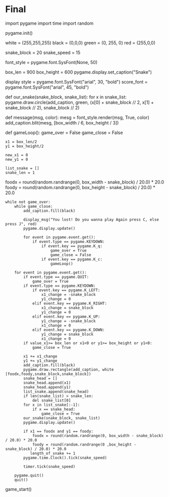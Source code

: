 # Final

import pygame
import time
import random

pygame.init()

white = (255,255,255)
black = (0,0,0)
green = (0, 255, 0)
red = (255,0,0)

snake_block = 20
snake_speed = 15

font_style = pygame.font.SysFont(None, 50)


box_len = 900
box_height = 600
pygame.display.set_caption("Snake")

display style = pygame.font.SysFont("arial", 30, "bold")
score_font = pygame.font.SysFont("arial", 45, "bold")

def our_snake(snake_block, snake_list):
    for x in snake_list:
        pygame.draw.circle(add_caption, green, (x[0] + snake_block // 2, x[1] + snake_block // 2), snake_block // 2)


def message(msg, color):
    mesg = font_style.render(msg, True, color)
    add_caption.blit(mesg, [box_width / 6, box_height / 3])

def gameLoop():
    game_over = False
    game_close = False

    x1 = box_len/2
    y1 = box_height/2

    new_x1 = 0
    new_y1 = 0

    list_snake = []
    snake_len = 1

foodx = round(random.randrange(0, box_width - snake_block) / 20.0) * 20.0
foody = round(random.randrange(0, box_height - snake_block) / 20.0) * 20.0

    while not game_over:
        while game_close:
            add_caption.fill(black)
           
            display_msg("You lost! Do you wanna play Again press C, else press J", red)
            pygame.display.update()
            
            for event in pygame.event.get():
                if event.type == pygame.KEYDOWN:
                    if event.key == pygame.K_q:
                        game_over = True
                        game_close = False
                    if event.key == pygame.K_c:
                        gameLoop()

        for event in pygame.event.get():
            if event.type == pygame.QUIT:
                game_over = True
            if event.type == pygame.KEYDOWN:
                if event.key == pygame.K_LEFT:
                    x1_change = -snake_block
                    y1_change = 0
                elif event.key == pygame.K_RIGHT:
                    x1_change = snake_block
                    y1_change = 0
                elif event.key == pygame.K_UP:
                    y1_change = -snake_block
                    x1_change = 0
                elif event.key == pygame.K_DOWN:
                    y1_change = snake_block
                    x1_change = 0
            if value_x1>= box_len or x1<0 or y1>= box_height or y1<0:
                game_close = True

            x1 += x1_change
            y1 += y1_change
            add_caption.fill(black)
            pygame.draw.rectangle(add_caption, white [foodx,foody,snake_block,snake_block])
            snake_head = []
            snake_head.append(x1)
            snake_head.append(y1)
            list_snake.append(snake_head)
            if len(snake_list) > snake_len:
                del snake_list[0]
            for x in list_snake[:-1]:
                if x == snake_head:
                    game_close = True
            our_snake(snake_block, snake_list)
            pygame.display.update()

            if x1 == foodx and y1 == foody:
                foodx = round(random.randrange(0, box_width - snake_block) / 20.0) * 20.0
                foody = round(random.randrange(0 ,box_height - snake_block) / 20.0) * 20.0
               length_of_snake += 1
            pygame.time.Clock().tick(snake_speed)

            timer.tick(snake_speed)

        pygame.quit()
        quit()
game_start()

    


                    

